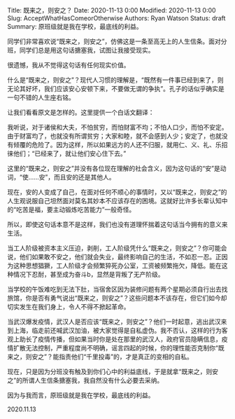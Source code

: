 Title: 既来之，则安之？
Date: 2020-11-13 0:00
Modified: 2020-11-13 0:00
Slug: AcceptWhatHasComeorOtherwise
Authors: Ryan Watson
Status: draft
Summary: 原班级就是我在学校，最底线的利益。

同学们非常喜欢说“既来之，则安之”，仿佛这是一条至高无上的人生信条。面对分班，同学们总是用这句话搪塞我，试图让我接受现实。

很遗憾，我从不觉得这句话有任何现实价值。

什么是“既来之，则安之”？现代人习惯的理解是，“既然有一件事已经到来了，则无论其好坏，我们应该安心安顿下来，不要做无谓的争执”。孔子的话似乎确实是一句不错的人生座右铭。

让我们看看原文是怎样的。这里提供一个白话文翻译：

我听说，对于诸侯和大夫，不怕贫穷，而怕财富不均；不怕人口少，而怕不安定。由于财富均了，也就没有所谓贫穷；大家和睦，就不会感到人少；安定了，也就没有倾覆的危险了。因为这样，所以如果远方的人还不归服，就用仁、义、礼、乐招徕他们；“已经来了，就让他们安心住下去。”

这里的“既来之，则安之”并没有各位现在理解的社会含义，因为这句话的“安”是动词，“使……安”，而且安的还是其他人。

现在，安的人变成了自己，在面对任何不顺心的事情时，又以“既来之，则安之”的人生观说服自己坦然面对莫名其妙本不应该存在的困境。这就好比许多长辈认知中的“吃苦是福，要主动锻炼吃苦能力”一般奇怪。

所以，即使这句话本意不是这样，我们也没有道理怀揣着这句话当今拥有的意义来生活。

当工人阶级被资本主义压迫，剥削，工人阶级凭什么“既来之，则安之”？你可能会说，他们如果敢不安之，他们就会失业，最终影响自己的生活，不如忍一忍。正因为这种思想猖獗，工人阶级才会频繁猝死办公室，工资被频繁拖欠，降低。能在这种情况下忍耐，甚至成为奋斗b，显然是背叛了无产阶级。

当学校的午饭难吃到无法下肚，当宿舍区因为装修问题有两个星期必须自行出去找旅馆，你是否有勇气说出“既来之，则安之”？这些问题本不该存在，但它们如今却切实发生在我们身上，令人不得不掀起革命。

当武汉爆发疫情，武汉人是否应该“既来之，则安之”？他们一时起意，逃出武汉来到上海，临走前还喊武汉加油，被大家觉得是自私虚伪。我不否认，这样的行为客观上助长了疫情传播，但如果当时你是处在那里的武汉人，政府官员隐瞒信息，疫情扩散无法控制，严重程度尚不明确，谣言四起的时候，你的理性能否克制你“既来之，则安之”？能指责他们“千里投毒”的，才是真正的变相的自私。

现在，只是因为分班没有触及到你们心中的利益底线，于是就拿“既来之，则安之”的所谓人生信条搪塞我，我自然没有什么必要去采纳。

因为与我而言，原班级就是我在学校，最底线的利益。

2020.11.13